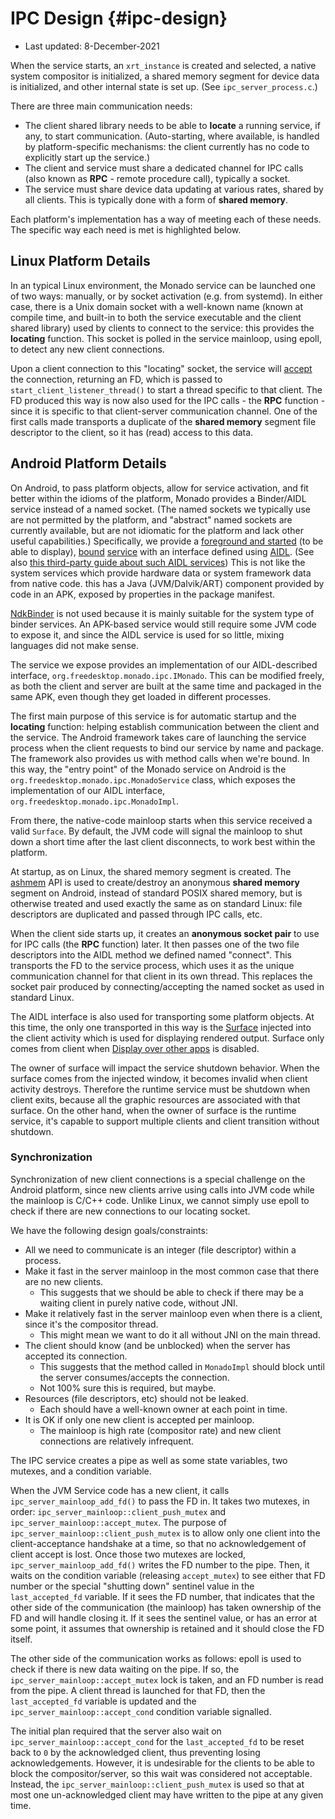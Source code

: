 # IPC Design {#ipc-design}

<!--
Copyright 2021, Collabora, Ltd. and the Monado contributors
SPDX-License-Identifier: BSL-1.0
-->

- Last updated: 8-December-2021

When the service starts, an `xrt_instance` is created and selected, a native
system compositor is initialized, a shared memory segment for device data is
initialized, and other internal state is set up. (See `ipc_server_process.c`.)

There are three main communication needs:

- The client shared library needs to be able to **locate** a running service, if
  any, to start communication. (Auto-starting, where available, is handled by
  platform-specific mechanisms: the client currently has no code to explicitly
  start up the service.)
- The client and service must share a dedicated channel for IPC calls (also
  known as **RPC** - remote procedure call), typically a socket.
- The service must share device data updating at various rates, shared by all
  clients. This is typically done with a form of **shared memory**.

Each platform's implementation has a way of meeting each of these needs. The
specific way each need is met is highlighted below.

## Linux Platform Details

In an typical Linux environment, the Monado service can be launched one of two
ways: manually, or by socket activation (e.g. from systemd). In either case,
there is a Unix domain socket with a well-known name (known at compile time, and
built-in to both the service executable and the client shared library) used by
clients to connect to the service: this provides the **locating** function.
This socket is polled in the service mainloop, using epoll, to detect any new
client connections.

Upon a client connection to this "locating" socket, the service will [accept][]
the connection, returning an FD, which is passed to
`start_client_listener_thread()` to start a thread specific to that client. The
FD produced this way is now also used for the IPC calls - the **RPC** function -
since it is specific to that client-server communication channel. One of the
first calls made transports a duplicate of the **shared memory** segment file
descriptor to the client, so it has (read) access to this data.

[accept]: https://man7.org/linux/man-pages/man2/accept.2.html

## Android Platform Details

On Android, to pass platform objects, allow for service activation, and
fit better within the idioms of the platform, Monado provides a Binder/AIDL
service instead of a named socket. (The named sockets we typically use are not
permitted by the platform, and "abstract" named sockets are currently available,
but are not idiomatic for the platform and lack other useful capabilities.)
Specifically, we provide a [foreground and started][foreground] (to be able to
display), [bound][bound_service] [service][android_service] with an interface
defined using [AIDL][]. (See also
[this third-party guide about such AIDL services][AidlServices]) This is not
like the system services which provide hardware data or system framework data
from native code. this has a Java (JVM/Dalvik/ART) component provided by code in
an APK, exposed by properties in the package manifest.

[NdkBinder][] is not used because it is mainly suitable for the system type of
binder services. An APK-based service would still require some JVM code to
expose it, and since the AIDL service is used for so little, mixing languages
did not make sense.

The service we expose provides an implementation of our AIDL-described
interface, `org.freedesktop.monado.ipc.IMonado`. This can be modified freely, as
both the client and server are built at the same time and packaged in the same
APK, even though they get loaded in different processes.

[foreground]: https://developer.android.com/guide/components/foreground-services
[bound_service]: https://developer.android.com/guide/components/bound-services
[android_service]: https://developer.android.com/guide/components/services
[aidl]: https://developer.android.com/guide/components/aidl
[AidlServices]: https://devarea.com/android-services-and-aidl/
[NdkBinder]: https://developer.android.com/ndk/reference/group/ndk-binder

The first main purpose of this service is for automatic startup and the
**locating** function: helping establish communication between the client and
the service. The Android framework takes care of launching the service process
when the client requests to bind our service by name and package. The framework
also provides us with method calls when we're bound. In this way, the "entry point"
of the Monado service on Android is the
`org.freedesktop.monado.ipc.MonadoService` class, which exposes the
implementation of our AIDL interface, `org.freedesktop.monado.ipc.MonadoImpl`.

From there, the native-code mainloop starts when this service received a valid
`Surface`. By default, the JVM code will signal the mainloop to shut down a short
time after the last client disconnects, to work best within the platform.

At startup, as on Linux, the shared memory segment is created. The [ashmem][]
API is used to create/destroy an anonymous **shared memory** segment on Android,
instead of standard POSIX shared memory, but is otherwise treated and used
exactly the same as on standard Linux: file descriptors are duplicated and
passed through IPC calls, etc.

When the client side starts up, it creates an __anonymous socket pair__ to use
for IPC calls (the **RPC** function) later. It then passes one of the two file
descriptors into the AIDL method we defined named "connect". This transports the
FD to the service process, which uses it as the unique communication channel for
that client in its own thread. This replaces the socket pair produced by
connecting/accepting the named socket as used in standard Linux.

[ashmem]: https://developer.android.com/ndk/reference/group/memory

The AIDL interface is also used for transporting some platform objects. At this
time, the only one transported in this way is the [Surface][] injected into the
client activity which is used for displaying rendered output. Surface only comes
from client when  [Display  over other apps][] is disabled.

The owner of surface will impact the service shutdown behavior. When the
surface comes from the injected window, it becomes invalid when client activity
destroys. Therefore the runtime service must be shutdown when client exits,
because all the graphic resources are associated with that surface. On the other
hand,  when the owner of surface is the runtime service, it's capable to support
multiple clients and client transition without shutdown.

[Surface]: https://developer.android.com/reference/android/view/Surface
[Display over other apps]: https://developer.android.com/reference/android/Manifest.permission#SYSTEM_ALERT_WINDOW

### Synchronization

Synchronization of new client connections is a special challenge on the Android
platform, since new clients arrive using calls into JVM code while the mainloop is
C/C++ code. Unlike Linux, we cannot simply use epoll to check if there are new
connections to our locating socket.

We have the following design goals/constraints:

- All we need to communicate is an integer (file descriptor) within a process.
- Make it fast in the server mainloop in the most common case that there are no
  new clients.
  - This suggests that we should be able to check if there may be a waiting
    client in purely native code, without JNI.
- Make it relatively fast in the server mainloop even when there is a client,
  since it's the compositor thread.
  - This might mean we want to do it all without JNI on the main thread.
- The client should know (and be unblocked) when the server has accepted its
  connection.
  - This suggests that the method called in `MonadoImpl` should block until the
    server consumes/accepts the connection.
  - Not 100% sure this is required, but maybe.
- Resources (file descriptors, etc) should not be leaked.
  - Each should have a well-known owner at each point in time.
- It is OK if only one new client is accepted per mainloop.
  - The mainloop is high rate (compositor rate) and new client connections are
    relatively infrequent.

The IPC service creates a pipe as well as some state variables, two mutexes, and a
condition variable.

When the JVM Service code has a new client, it calls
`ipc_server_mainloop_add_fd()` to pass the FD in. It takes two mutexes, in
order: `ipc_server_mainloop::client_push_mutex` and
`ipc_server_mainloop::accept_mutex`. The purpose of
`ipc_server_mainloop::client_push_mutex` is to allow only one client into the
client-acceptance handshake at a time, so that no acknowledgement of client
accept is lost. Once those two mutexes are locked,
`ipc_server_mainloop_add_fd()` writes the FD number to the pipe. Then, it waits
on the condition variable (releasing `accept_mutex`) to see either that FD
number or the special "shutting down" sentinel value in the `last_accepted_fd`
variable. If it sees the FD number, that indicates that the other side of the
communication (the mainloop) has taken ownership of the FD and will handle
closing it. If it sees the sentinel value, or has an error at some point, it
assumes that ownership is retained and it should close the FD itself.

The other side of the communication works as follows: epoll is used to check if
there is new data waiting on the pipe. If so, the
`ipc_server_mainloop::accept_mutex` lock is taken, and an FD number is read from
the pipe. A client thread is launched for that FD, then the `last_accepted_fd`
variable is updated and the `ipc_server_mainloop::accept_cond` condition
variable signalled.

The initial plan required that the server also wait on
`ipc_server_mainloop::accept_cond` for the `last_accepted_fd` to be reset back
to `0` by the acknowledged client, thus preventing losing acknowledgements.
However, it is undesirable for the clients to be able to block the
compositor/server, so this wait was considered not acceptable. Instead, the
`ipc_server_mainloop::client_push_mutex` is used so that at most one
un-acknowledged client may have written to the pipe at any given time.
